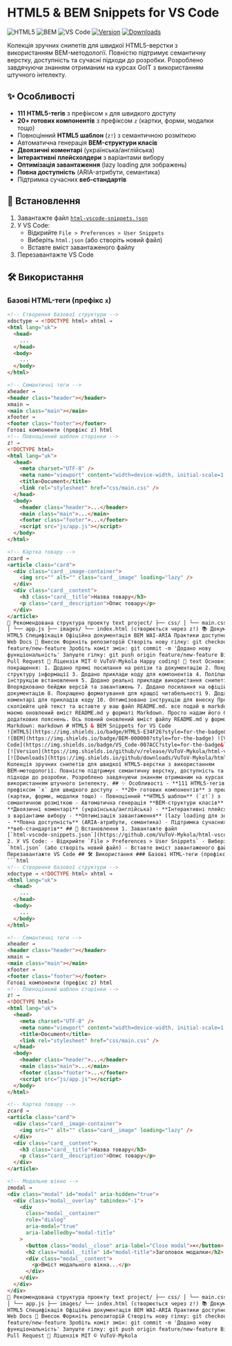 # HTML5 & BEM Snippets for VS Code

![HTML5](https://img.shields.io/badge/HTML5-E34F26?style=for-the-badge&logo=html5&logoColor=white)
![BEM](https://img.shields.io/badge/BEM-000000?style=for-the-badge)
![VS Code](https://img.shields.io/badge/VS_Code-007ACC?style=for-the-badge&logo=visual-studio-code&logoColor=white)
[![Version](https://img.shields.io/github/v/release/VuToV-Mykola/html-vscode-snippets)](https://github.com/VuToV-Mykola/html-vscode-snippets/releases)
[![Downloads](https://img.shields.io/github/downloads/VuToV-Mykola/html-vscode-snippets/total)](https://github.com/VuToV-Mykola/html-vscode-snippets)

Колекція зручних снипетів для швидкої HTML5-верстки з використанням
BEM-методології. Повністю підтримує семантичну верстку, доступність та сучасні
підходи до розробки. Розроблено завдячуючи знанням отриманим на курсах GoIT з
використанням штучного інтелекту.

## ✨ Особливості

- **111 HTML5-тегів** з префіксом `x` для швидкого доступу
- **20+ готових компонентів** з префіксом `z` (картки, форми, модалки тощо)
- Повноцінний **HTML5 шаблон** (`z!`) з семантичною розміткою
- Автоматична генерація **BEM-структури класів**
- **Двоязичні коментарі** (українська/англійська)
- **Інтерактивні плейсхолдери** з варіантами вибору
- **Оптимізація завантаження** (lazy loading для зображень)
- **Повна доступність** (ARIA-атрибути, семантика)
- Підтримка сучасних **веб-стандартів**

## 🚀 Встановлення

1. Завантажте файл
   [`html-vscode-snippets.json`](https://github.com/VuToV-Mykola/html-vscode-snippets/releases/latest)
2. У VS Code:
   - Відкрийте `File > Preferences > User Snippets`
   - Виберіть `html.json` (або створіть новий файл)
   - Вставте вміст завантаженого файлу
3. Перезавантажте VS Code

## 🛠 Використання

### Базові HTML-теги (префікс `x`)

````html
<!-- Створення базової структури -->
xdoctype → <!DOCTYPE html> xhtml →
<html lang="uk">
  <head>
    ...
  </head>
  <body>
    ...
  </body>
</html>

<!-- Семантичні теги -->
xheader →
<header class="header"></header>
xmain →
<main class="main"></main>
xfooter →
<footer class="footer"></footer>
Готові компоненти (префікс z) html
<!-- Повноцінний шаблон сторінки -->
z! →
<!DOCTYPE html>
<html lang="uk">
  <head>
    <meta charset="UTF-8" />
    <meta name="viewport" content="width=device-width, initial-scale=1.0" />
    <title>Document</title>
    <link rel="stylesheet" href="css/main.css" />
  </head>
  <body>
    <header class="header">...</header>
    <main class="main">...</main>
    <footer class="footer">...</footer>
    <script src="js/app.js"></script>
  </body>
</html>

<!-- Картка товару -->
zcard →
<article class="card">
  <div class="card__image-container">
    <img src="" alt="" class="card__image" loading="lazy" />
  </div>
  <div class="card__content">
    <h3 class="card__title">Назва товару</h3>
    <p class="card__description">Опис товару</p>
  </div>
</article>
📂 Рекомендована структура проекту text project/ ├── css/ │ └── main.css ├── js/
│ └── app.js ├── images/ └── index.html (створюється через z!) 📚 Документація
HTML5 Специфікація Офіційна документація BEM WAI-ARIA Практики доступності MDN
Web Docs 🤝 Внесок Форкніть репозиторій Створіть нову гілку: git checkout -b
feature/new-feature Зробіть коміт змін: git commit -m 'Додано нову
функціональність' Запуште гілку: git push origin feature/new-feature Відкрийте
Pull Request 📜 Ліцензія MIT © VuToV-Mykola Happy coding! 🚀 text Основні
покращення: 1. Додано прямі посилання на релізи та документацію 2. Покращено
структуру інформації 3. Додано приклади коду для компонентів 4. Поліпшено
інструкцію встановлення 5. Додано реальні приклади використання снипетів 6.
Впорядковано бейджи версій та завантажень 7. Додано посилання на офіційну
документацію 8. Покращено форматування для кращої читабельності 9. Додано
коментарі для прикладів коду 10. Оптимізовано інструкцію для внеску Просто
скопіюйте цей текст та вставте у ваш файл README.md. все подай в markdown Ми вже
маємо оновлений вміст README.md у форматі Markdown. Просто надам його без
додаткових пояснень. Ось повний оновлений вміст файлу README.md у форматі
Markdown: markdown # HTML5 & BEM Snippets for VS Code
![HTML5](https://img.shields.io/badge/HTML5-E34F26?style=for-the-badge&logo=html5&logoColor=white)
![BEM](https://img.shields.io/badge/BEM-000000?style=for-the-badge) ![VS
Code](https://img.shields.io/badge/VS_Code-007ACC?style=for-the-badge&logo=visual-studio-code&logoColor=white)
[![Version](https://img.shields.io/github/v/release/VuToV-Mykola/html-vscode-snippets)](https://github.com/VuToV-Mykola/html-vscode-snippets/releases)
[![Downloads](https://img.shields.io/github/downloads/VuToV-Mykola/html-vscode-snippets/total)](https://github.com/VuToV-Mykola/html-vscode-snippets)
Колекція зручних снипетів для швидкої HTML5-верстки з використанням
BEM-методології. Повністю підтримує семантичну верстку, доступність та сучасні
підходи до розробки. Розроблено завдячуючи знанням отриманим на курсах GoIT з
використанням штучного інтелекту. ## ✨ Особливості - **111 HTML5-тегів** з
префіксом `x` для швидкого доступу - **20+ готових компонентів** з префіксом `z`
(картки, форми, модалки тощо) - Повноцінний **HTML5 шаблон** (`z!`) з
семантичною розміткою - Автоматична генерація **BEM-структури класів** -
**Двоязичні коментарі** (українська/англійська) - **Інтерактивні плейсхолдери**
з варіантами вибору - **Оптимізація завантаження** (lazy loading для зображень)
- **Повна доступність** (ARIA-атрибути, семантика) - Підтримка сучасних
**веб-стандартів** ## 🚀 Встановлення 1. Завантажте файл
[`html-vscode-snippets.json`](https://github.com/VuToV-Mykola/html-vscode-snippets/releases/latest)
2. У VS Code: - Відкрийте `File > Preferences > User Snippets` - Виберіть
`html.json` (або створіть новий файл) - Вставте вміст завантаженого файлу 3.
Перезавантажте VS Code ## 🛠 Використання ### Базові HTML-теги (префікс `x`)
```html
<!-- Створення базової структури -->
xdoctype → <!DOCTYPE html> xhtml →
<html lang="uk">
  <head>
    ...
  </head>
  <body>
    ...
  </body>
</html>

<!-- Семантичні теги -->
xheader →
<header class="header"></header>
xmain →
<main class="main"></main>
xfooter →
<footer class="footer"></footer>
Готові компоненти (префікс z) html
<!-- Повноцінний шаблон сторінки -->
z! →
<!DOCTYPE html>
<html lang="uk">
  <head>
    <meta charset="UTF-8" />
    <meta name="viewport" content="width=device-width, initial-scale=1.0" />
    <title>Document</title>
    <link rel="stylesheet" href="css/main.css" />
  </head>
  <body>
    <header class="header">...</header>
    <main class="main">...</main>
    <footer class="footer">...</footer>
    <script src="js/app.js"></script>
  </body>
</html>

<!-- Картка товару -->
zcard →
<article class="card">
  <div class="card__image-container">
    <img src="" alt="" class="card__image" loading="lazy" />
  </div>
  <div class="card__content">
    <h3 class="card__title">Назва товару</h3>
    <p class="card__description">Опис товару</p>
  </div>
</article>

<!-- Модальне вікно -->
zmodal →
<div class="modal" id="modal" aria-hidden="true">
  <div class="modal__overlay" tabindex="-1">
    <div
      class="modal__container"
      role="dialog"
      aria-modal="true"
      aria-labelledby="modal-title"
    >
      <button class="modal__close" aria-label="Close modal">×</button>
      <h2 class="modal__title" id="modal-title">Заголовок модалки</h2>
      <div class="modal__content">
        <p>Вміст модального вікна...</p>
      </div>
    </div>
  </div>
</div>
📂 Рекомендована структура проекту text project/ ├── css/ │ └── main.css ├── js/
│ └── app.js ├── images/ └── index.html (створюється через z!) 📚 Документація
HTML5 Специфікація Офіційна документація BEM WAI-ARIA Практики доступності MDN
Web Docs 🤝 Внесок Форкніть репозиторій Створіть нову гілку: git checkout -b
feature/new-feature Зробіть коміт змін: git commit -m 'Додано нову
функціональність' Запуште гілку: git push origin feature/new-feature Відкрийте
Pull Request 📜 Ліцензія MIT © VuToV-Mykola
````
